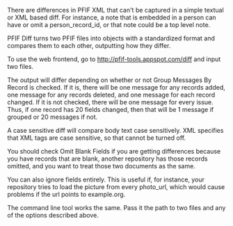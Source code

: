 There are differences in PFIF XML that can't be captured in a simple textual or XML based diff.  For instance, a note that is embedded in a person can have or omit a person\_record\_id, or that note could be a top level note.

PFIF Diff turns two PFIF files into objects with a standardized format and compares them to each other, outputting how they differ.

To use the web frontend, go to http://pfif-tools.appspot.com/diff and input two files.

The output will differ depending on whether or not Group Messages By Record is checked.  If it is, there will be one message for any records added, one message for any records deleted, and one message for each record changed.  If it is not checked, there will be one message for every issue.  Thus, if one record has 20 fields changed, then that will be 1 message if grouped or 20 messages if not.

A case sensitive diff will compare body text case sensitively.  XML specifies that XML tags are case sensitive, so that cannot be turned off.

You should check Omit Blank Fields if you are getting differences because you have records that are blank, another repository has those records omitted, and you want to treat those two documents as the same.

You can also ignore fields entirely.  This is useful if, for instance, your repository tries to load the picture from every photo\_url, which would cause problems if the url points to example.org.

The command line tool works the same.  Pass it the path to two files and any of the options described above.